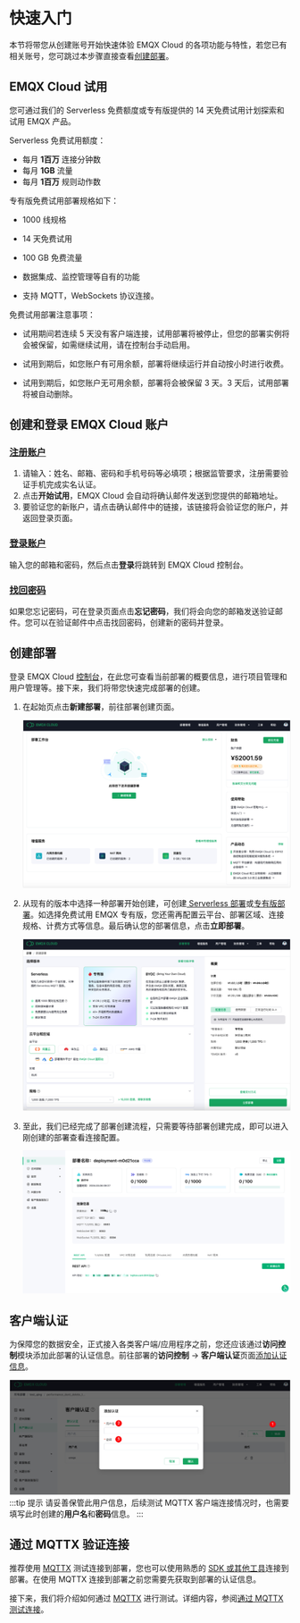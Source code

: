# 快速入门

本节将带您从创建账号开始快速体验 EMQX Cloud 的各项功能与特性，若您已有相关账号，您可跳过本步骤直接查看[创建部署](#创建部署)。

## EMQX Cloud 试用

您可通过我们的 Serverless 免费额度或专有版提供的 14 天免费试用计划探索和试用 EMQX 产品。

Serverless 免费试用额度：

- 每月 **1百万** 连接分钟数
- 每月 **1GB** 流量
- 每月 **1百万** 规则动作数

专有版免费试用部署规格如下：

* 1000 线规格

* 14 天免费试用

* 100 GB 免费流量

* 数据集成、监控管理等自有的功能

* 支持 MQTT，WebSockets 协议连接。

免费试用部署注意事项：

* 试用期间若连续 5 天没有客户端连接，试用部署将被停止，但您的部署实例将会被保留，如需继续试用，请在控制台手动启用。

* 试用到期后，如您账户有可用余额，部署将继续运行并自动按小时进行收费。

* 试用到期后，如您账户无可用余额，部署将会被保留 3 天。3 天后，试用部署将被自动删除。

## 创建和登录 EMQX Cloud 账户

### [注册账户](https://accounts-zh.emqx.com/signup?continue=https://www.emqx.com/cn/cloud)

1. 请输入：姓名、邮箱、密码和手机号码等必填项；根据监管要求，注册需要验证手机完成实名认证。
2. 点击**开始试用**，EMQX Cloud 会自动将确认邮件发送到您提供的邮箱地址。
4. 要验证您的新账户，请点击确认邮件中的链接，该链接将会验证您的账户，并返回登录页面。


### [登录账户](https://www.emqx.com/zh/signin?continue=https://www.emqx.com/cn/cloud)

输入您的邮箱和密码，然后点击**登录**将跳转到 EMQX Cloud 控制台。

### [找回密码](https://accounts-zh.emqx.com/forgot-password?continue=https%3A%2F%2Fwww.emqx.com%2Fcn%2Fcloud)

如果您忘记密码，可在登录页面点击**忘记密码**，我们将会向您的邮箱发送验证邮件。您可以在验证邮件中点击找回密码，创建新的密码并登录。

## 创建部署

登录 EMQX Cloud [控制台](https://cloud.emqx.com/console/)，在此您可查看当前部署的概要信息，进行项目管理和用户管理等。接下来，我们将带您快速完成部署的创建。

1. 在起始页点击**新建部署**，前往部署创建页面。

   ![index](./_assets/index_overview.png)
   
2. 从现有的版本中选择一种部署开始创建，可创建[ Serverless 部署](../create/serverless.md)或[专有版部署](../create/dedicated.md)。如选择免费试用 EMQX 专有版，您还需再配置云平台、部署区域、连接规格、计费方式等信息。最后确认您的部署信息，点击**立即部署**。

   ![add_users](./_assets/create_free_trial.png)
   
3. 至此，我们已经完成了部署创建流程，只需要等待部署创建完成，即可以进入刚创建的部署查看连接配置。

   ![add_users](./_assets/dedicated_overview.png)


## 客户端认证

为保障您的数据安全，正式接入各类客户端/应用程序之前，您还应该通过**访问控制**模块添加此部署的认证信息。前往部署的**访问控制** -> **客户端认证**页面[添加认证信息](../deployments/default_auth.md)。

![add_users](./_assets/auth.png)
:::tip 提示
请妥善保管此用户信息，后续测试 MQTTX 客户端连接情况时，也需要填写此时创建的**用户名**和**密码**信息。
:::

## 通过 MQTTX 验证连接

推荐使用 [MQTTX](https://mqttx.app/zh/) 测试连接到部署，您也可以使用熟悉的 [SDK 或其他工具](../connect_to_deployments/overview.md)连接到部署。在使用 MQTTX 连接到部署之前您需要先获取到部署的认证信息。

接下来，我们将介绍如何通过 [MQTTX](https://mqttx.app/zh/) 进行测试。详细内容，参阅[通过 MQTTX 测试连接](../connect_to_deployments/mqttx.md)。
